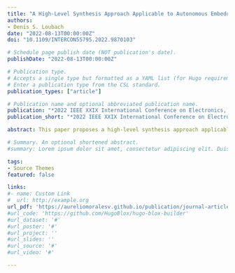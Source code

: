 ```yaml
---
title: "A High-Level Synthesis Approach Applicable to Autonomous Embedded Systems"
authors:
- Denis S. Loubach
date: "2022-08-13T00:00:00Z"
doi: "10.1109/INTERCON55795.2022.9870103"

# Schedule page publish date (NOT publication's date).
publishDate: "2022-08-13T00:00:00Z"

# Publication type.
# Accepts a single type but formatted as a YAML list (for Hugo requirements).
# Enter a publication type from the CSL standard.
publication_types: ["article"]

# Publication name and optional abbreviated publication name.
publication: "*2022 IEEE XXIX International Conference on Electronics, Electrical Engineering and Computing (INTERCON)*"
publication_short: "*2022 IEEE XXIX International Conference on Electronics, Electrical Engineering and Computing (INTERCON)*"

abstract: This paper proposes a high-level synthesis approach applicable to future autonomous systems, i.e. embedded systems, in the context of domain-specific architectures (DSA) along with domain-specific languages (DSL). That enables the system’s design and specification to focus on the functions and requirements that such a system must provide and, at the same time, obtain an executable model. We show an illustrative example to demonstrate the potential and applicability of our approach down to automatic hardware description language generation and synthesis.

# Summary. An optional shortened abstract.
#summary: Lorem ipsum dolor sit amet, consectetur adipiscing elit. Duis posuere tellus ac convallis placerat. Proin tincidunt magna sed ex sollicitudin condimentum.

tags:
- Source Themes
featured: false

links:
#- name: Custom Link
#  url: http://example.org
url_pdf: 'https://aureliomoralesv.github.io/publication/journal-article/A High-Level Synthesis Approach Applicable to Autonomous Embedded Systems.pdf'
#url_code: 'https://github.com/HugoBlox/hugo-blox-builder'
#url_dataset: '#'
#url_poster: '#'
#url_project: ''
#url_slides: ''
#url_source: '#'
#url_video: '#'

---
```


